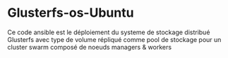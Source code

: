 # Glusterfs-os-Ubuntu
Ce code ansible est le déploiement du systeme de stockage distribué Glusterfs avec type de volume répliqué comme pool de stockage pour un cluster swarm composé de noeuds managers & workers
